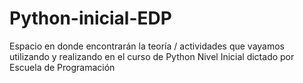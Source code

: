 # Python-inicial-EDP
Espacio en donde encontrarán la teoría / actividades que vayamos utilizando y realizando en el curso de Python Nivel Inicial dictado por Escuela de Programación
